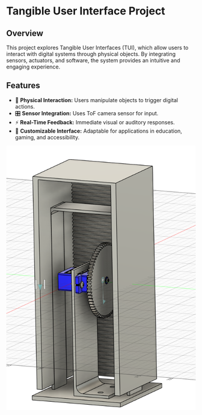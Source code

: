 # Tangible User Interface Project

## Overview
This project explores Tangible User Interfaces (TUI), which allow users to interact with digital systems through physical objects. By integrating sensors, actuators, and software, the system provides an intuitive and engaging experience.

## Features
- 📌 **Physical Interaction:** Users manipulate objects to trigger digital actions.
- 🎛 **Sensor Integration:** Uses ToF camera sensor for input.
- ⚡ **Real-Time Feedback:** Immediate visual or auditory responses.
- 🔧 **Customizable Interface:** Adaptable for applications in education, gaming, and accessibility.

<p align="center">
<img src="./CAD/Screenshot 2025-09-27 120801.png" alt="Single Block" width="600"/>
</p>